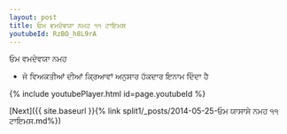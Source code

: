 ```yaml
---
layout: post
title: ਓਮ ਵਮਦੇਵਯਾ ਨਮਹ ੧੧ ਟਾਇਮਸ
youtubeId: RzBO_h8L9rA
---
```

 
 
 ਓਮ ਵਮਦੇਵਯਾ ਨਮਹ  
 
 -  ਜੋ ਵਿਅਕਤੀਆਂ ਦੀਆਂ ਕ੍ਰਿਆਵਾਂ ਅਨੁਸਾਰ ਹੱਕਦਾਰ ਇਨਾਮ ਦਿੰਦਾ ਹੈ 
 
  
 
  
 
 
 
 
 
 


{% include youtubePlayer.html id=page.youtubeId %}
 
[Next]({{ site.baseurl }}{% link  split1/_posts/2014-05-25-ਓਮ ਯਾਸਾਸੇ ਨਮਹ ੧੧ ਟਾਇਮਸ.md%})
 
